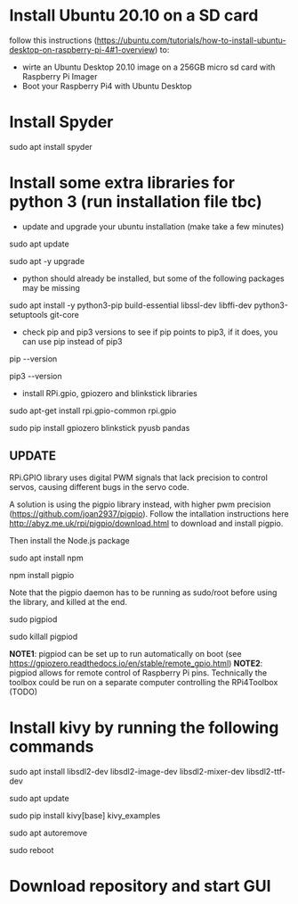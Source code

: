 # Install Ubuntu 20.10 on a SD card

follow this instructions (https://ubuntu.com/tutorials/how-to-install-ubuntu-desktop-on-raspberry-pi-4#1-overview) to: 
- wirte an Ubuntu Desktop 20.10 image on a 256GB micro sd card with Raspberry Pi Imager
- Boot your Raspberry Pi4 with Ubuntu Desktop

# Install Spyder

sudo apt install spyder

# Install some extra libraries for python 3 (run installation file tbc)

- update and upgrade your ubuntu installation (make take a few minutes)

sudo apt update

sudo apt -y upgrade

- python should already be installed, but some of the following packages may be missing

sudo apt install -y python3-pip build-essential libssl-dev libffi-dev python3-setuptools git-core

- check pip and pip3 versions to see if pip points to pip3, if it does, you can use pip instead of pip3

pip --version

pip3 --version

- install RPi.gpio, gpiozero and blinkstick libraries

sudo apt-get install rpi.gpio-common rpi.gpio

sudo pip install gpiozero blinkstick pyusb pandas

## UPDATE
RPi.GPIO library uses digital PWM signals that lack precision to control servos, causing different bugs in the servo code.

A solution is using the pigpio library instead, with higher pwm precision (https://github.com/joan2937/pigpio).
Follow the intallation instructions here http://abyz.me.uk/rpi/pigpio/download.html to download and install pigpio.

Then install the Node.js package 

sudo apt install npm

npm install pigpio

Note that the pigpio daemon has to be running as sudo/root before using the library, and killed at the end.

sudo pigpiod

sudo killall pigpiod

**NOTE1**: pigpiod can be set up to run automatically on boot (see https://gpiozero.readthedocs.io/en/stable/remote_gpio.html)
**NOTE2**: pigpiod allows for remote control of Raspberry Pi pins. Technically the toolbox could be run on a separate computer controlling the RPi4Toolbox (TODO)

# Install kivy by running the following commands

sudo apt install libsdl2-dev libsdl2-image-dev libsdl2-mixer-dev libsdl2-ttf-dev

sudo apt update

sudo pip install kivy[base] kivy_examples


sudo apt autoremove

sudo reboot



# Download repository and start GUI 

